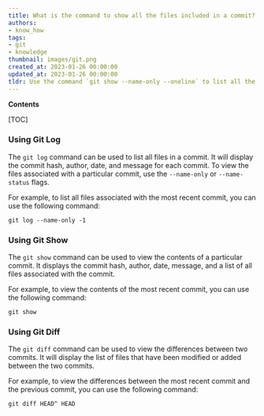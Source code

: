 ```yaml
---
title: What is the command to show all the files included in a commit?
authors:
- know_how
tags:
- git
- knowledge
thumbnail: images/git.png
created_at: 2023-01-26 00:00:00
updated_at: 2023-01-26 00:00:00
tldr: Use the command `git show --name-only --oneline` to list all the files in a commit in Git.
---
```


**Contents**

[TOC]

### Using Git Log

The `git log` command can be used to list all files in a commit. It will display the commit hash, author, date, and message for each commit. To view the files associated with a particular commit, use the `--name-only` or `--name-status` flags.

For example, to list all files associated with the most recent commit, you can use the following command:

```shell
git log --name-only -1
```

### Using Git Show

The `git show` command can be used to view the contents of a particular commit. It displays the commit hash, author, date, message, and a list of all files associated with the commit.

For example, to view the contents of the most recent commit, you can use the following command:

```shell
git show
```

### Using Git Diff

The `git diff` command can be used to view the differences between two commits. It will display the list of files that have been modified or added between the two commits.

For example, to view the differences between the most recent commit and the previous commit, you can use the following command:

```shell
git diff HEAD^ HEAD
```

